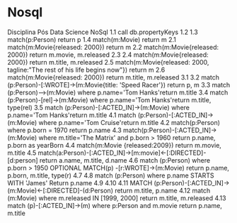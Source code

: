 # Nosql
Disciplina Pós Data Science NoSql
1.1 call db.propertyKeys
1.2
1.3 match(p:Person) return p
1.4 match(m:Movie) return m
2.1 match(m:Movie{released: 2000}) return m
2.2 match(m:Movie{released: 2000}) return m.movie, m.released
2.3
2.4 match(m:Movie{released: 2000}) return m.title, m.released
2.5 match(m:Movie{released: 2000, tagline:"The rest of his life begins now"}) return m
2.6 match(m:Movie{released: 2000}) return m.title, m.released
3.1
3.2 match (p:Person)-[:WROTE]->(m:Movie{title: 'Speed Racer'}) return p, m
3.3 match (p:Person)-->(m:Movie) where p.name='Tom Hanks'return m.title
3.4 match (p:Person)-[rel]->(m:Movie) where p.name='Tom Hanks'return m.title, type(rel)
3.5 match (p:Person)-[:ACTED_IN]->(m:Movie) where p.name='Tom Hanks'return m.title
4.1 match (p:Person)-[:ACTED_IN]->(m:Movie) where p.name='Tom Cruise'return m.title
4.2 match(p:Person) where p.born = 1970 return p.name
4.3 match(p:Person)-[:ACTED_IN]->(m:Movie)
where m.title='The Matrix' and p.born > 1960
return p.name, p.born as yearBorn
4.4 match(m:Movie {released:2009}) return m.movie, m.title
4.5 match(a:Person)-[:ACTED_IN]->[m:movie]<-[:DIRECTED]-[d:person]
return a.name, m.title, d.name
4.6 match (p:Person) where p.born > 1950 OPTIONAL MATCH(p) -[r:WROTE]->(m:Movie)
return p.name, p.born, m.title, type(r)
4.7
4.8 match (p:Person) where p.name STARTS WITH 'James' 
Return p.name
4.9
4.10 
4.11 MATCH (p:Person)-[:ACTED_IN]->(m:Movie)<-[:DIRECTED]-(d:Person)
return m.title, p.name
4.12 match (m:Movie)
where m.released IN [1999, 2000]
return m.title, m.released
4.13 match (p)-[:ACTED_IN]->(m)
where p:Person and m.movie
return p.name, m.title
